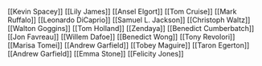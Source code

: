 [[Kevin Spacey]]
[[Lily James]]
[[Ansel Elgort]]
[[Tom Cruise]]
[[Mark Ruffalo]]
[[Leonardo DiCaprio]]
[[Samuel L. Jackson]]
[[Christoph Waltz]]
[[Walton Goggins]]
[[Tom Holland]]
[[Zendaya]]
[[Benedict Cumberbatch]]
[[Jon Favreau]]
[[Willem Dafoe]]
[[Benedict Wong]]
[[Tony Revolori]]
[[Marisa Tomei]]
[[Andrew Garfield]]
[[Tobey Maguire]]
[[Taron Egerton]]
[[Andrew Garfield]]
[[Emma Stone]]
[[Felicity Jones]]
